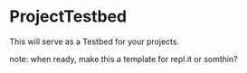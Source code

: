 # ProjectTestbed

This will serve as a Testbed for your projects. 

note: when ready, make this a template for repl.it or somthin?

